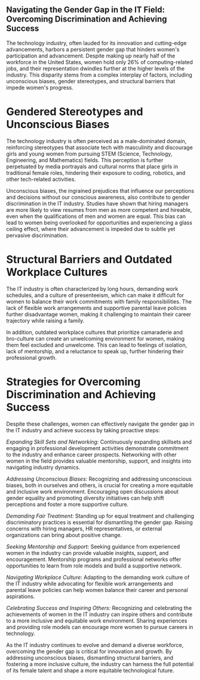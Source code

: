 
## Navigating the Gender Gap in the IT Field: Overcoming Discrimination and Achieving Success

The technology industry, often lauded for its innovation and cutting-edge advancements, harbors a persistent gender gap that hinders women's participation and advancement. Despite making up nearly half of the workforce in the United States, women hold only 26% of computing-related jobs, and their representation dwindles further at the higher levels of the industry. This disparity stems from a complex interplay of factors, including unconscious biases, gender stereotypes, and structural barriers that impede women's progress.

# Gendered Stereotypes and Unconscious Biases

The technology industry is often perceived as a male-dominated domain, reinforcing stereotypes that associate tech with masculinity and discourage girls and young women from pursuing STEM (Science, Technology, Engineering, and Mathematics) fields. This perception is further perpetuated by media portrayals and cultural norms that place girls in traditional female roles, hindering their exposure to coding, robotics, and other tech-related activities.

Unconscious biases, the ingrained prejudices that influence our perceptions and decisions without our conscious awareness, also contribute to gender discrimination in the IT industry. Studies have shown that hiring managers are more likely to view resumes from men as more competent and hireable, even when the qualifications of men and women are equal. This bias can lead to women being overlooked for opportunities and experiencing a glass ceiling effect, where their advancement is impeded due to subtle yet pervasive discrimination.

# Structural Barriers and Outdated Workplace Cultures

The IT industry is often characterized by long hours, demanding work schedules, and a culture of presenteeism, which can make it difficult for women to balance their work commitments with family responsibilities. The lack of flexible work arrangements and supportive parental leave policies further disadvantage women, making it challenging to maintain their career trajectory while raising a family.

In addition, outdated workplace cultures that prioritize camaraderie and bro-culture can create an unwelcoming environment for women, making them feel excluded and unwelcome. This can lead to feelings of isolation, lack of mentorship, and a reluctance to speak up, further hindering their professional growth.

# Strategies for Overcoming Discrimination and Achieving Success

Despite these challenges, women can effectively navigate the gender gap in the IT industry and achieve success by taking proactive steps:

*Expanding Skill Sets and Networking:* Continuously expanding skillsets and engaging in professional development activities demonstrate commitment to the industry and enhance career prospects. Networking with other women in the field provides valuable mentorship, support, and insights into navigating industry dynamics.

*Addressing Unconscious Biases:* Recognizing and addressing unconscious biases, both in ourselves and others, is crucial for creating a more equitable and inclusive work environment. Encouraging open discussions about gender equality and promoting diversity initiatives can help shift perceptions and foster a more supportive culture.

*Demanding Fair Treatment:* Standing up for equal treatment and challenging discriminatory practices is essential for dismantling the gender gap. Raising concerns with hiring managers, HR representatives, or external organizations can bring about positive change.

*Seeking Mentorship and Support:* Seeking guidance from experienced women in the industry can provide valuable insights, support, and encouragement. Mentorship programs and professional networks offer opportunities to learn from role models and build a supportive network.

*Navigating Workplace Culture:* Adapting to the demanding work culture of the IT industry while advocating for flexible work arrangements and parental leave policies can help women balance their career and personal aspirations.

*Celebrating Success and Inspiring Others:* Recognizing and celebrating the achievements of women in the IT industry can inspire others and contribute to a more inclusive and equitable work environment. Sharing experiences and providing role models can encourage more women to pursue careers in technology.

As the IT industry continues to evolve and demand a diverse workforce, overcoming the gender gap is critical for innovation and growth. By addressing unconscious biases, dismantling structural barriers, and fostering a more inclusive culture, the industry can harness the full potential of its female talent and shape a more equitable technological future.